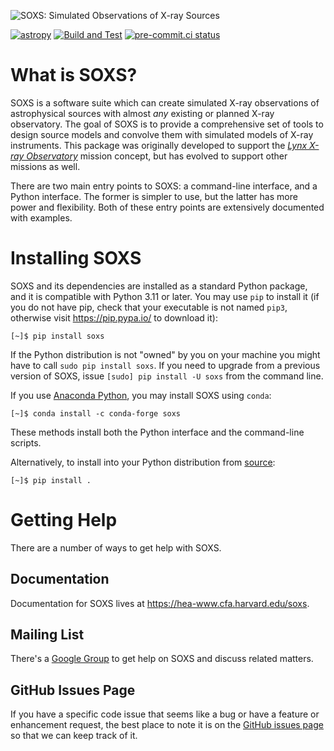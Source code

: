 

![SOXS: Simulated Observations of X-ray Sources](doc/source/images/SOXS_Wordmark.png)

[![astropy](http://img.shields.io/badge/powered%20by-AstroPy-orange.svg?style=flat)](http://www.astropy.org/)
[![Build and Test](https://github.com/lynx-x-ray-observatory/soxs/actions/workflows/build-test.yml/badge.svg)](https://github.com/lynx-x-ray-observatory/soxs/actions/workflows/build-test.yml/)
[![pre-commit.ci status](https://results.pre-commit.ci/badge/github/lynx-x-ray-observatory/soxs/main.svg)](https://results.pre-commit.ci/latest/github/lynx-x-ray-observatory/soxs/main)

# What is SOXS?

SOXS is a software suite which can create simulated X-ray observations of
astrophysical sources with almost *any* existing or planned X-ray observatory. The goal of
SOXS is to provide a comprehensive set of tools to design source models and
convolve them with simulated models of X-ray instruments. This package was originally
developed to support the [*Lynx X-ray Observatory*](https://www.lynxobservatory.org)
mission concept, but has evolved to support other missions as well.

There are two main entry points to SOXS: a command-line interface, and a
Python interface. The former is simpler to use, but the latter has more power
and flexibility. Both of these entry points are extensively documented with
examples.

# Installing SOXS

SOXS and its dependencies are installed as a standard Python package, and it is compatible
with Python 3.11 or later. You may use `pip` to install it (if you do not have pip, check
that your executable is not named `pip3`, otherwise visit https://pip.pypa.io/ to download
it):

```
[~]$ pip install soxs
```

If the Python distribution is not "owned" by you on your machine you might have to call
`sudo pip install soxs`. If you need to upgrade from a previous version of SOXS, issue
`[sudo] pip install -U soxs` from the command line.

If you use [Anaconda Python](https://www.continuum.io/anaconda-overview), you may
install SOXS using `conda`:

```
[~]$ conda install -c conda-forge soxs
```

These methods install both the Python interface and the command-line scripts.

Alternatively, to install into your Python distribution from [source](https://github.com/lynx-x-ray-observatory/soxs):

```
[~]$ pip install .
```

# Getting Help

There are a number of ways to get help with SOXS.

## Documentation

Documentation for SOXS lives at https://hea-www.cfa.harvard.edu/soxs.

## Mailing List

There's a [Google Group](https://groups.google.com/g/soxs-pyxsim-sims) to get help on SOXS and
discuss related matters.

## GitHub Issues Page

If you have a specific code issue that seems like a bug or have a feature or enhancement request,
the best place to note it is on the [GitHub issues page](https://github.com/lynx-x-ray-observatory/soxs/issues)
so that we can keep track of it.

